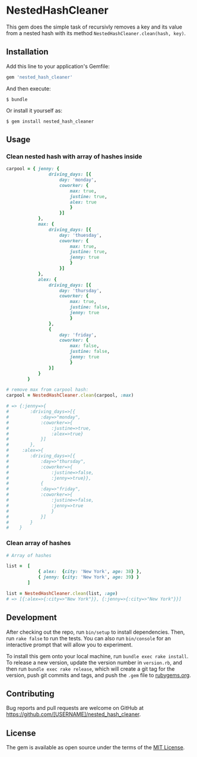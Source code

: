 # NestedHashCleaner

This gem does the simple task of recursivly removes a key and its value from a nested hash with its method `NestedHashCleaner.clean(hash, key)`.

## Installation

Add this line to your application's Gemfile:

```ruby
gem 'nested_hash_cleaner'
```

And then execute:

    $ bundle

Or install it yourself as:

    $ gem install nested_hash_cleaner

## Usage

### Clean nested hash with array of hashes inside

```ruby
carpool = { jenny: {
                driving_days: [{
                    day: 'monday',
                    coworker: {
                        max: true,
                        justine: true,
                        alex: true
                        }
                    }]
            },
            max: {
                driving_days: [{
                    day: 'thuesday',
                    coworker: {
                        max: true,
                        justine: true,
                        jenny: true
                        }
                    }]
            },
            alex: {
                driving_days: [{
                    day: 'thursday',
                    coworker: {
                        max: true,
                        justine: false,
                        jenny: true
                        }
                },
                {
                    day: 'friday',
                    coworker: {
                        max: false,
                        justine: false,
                        jenny: true
                        }
                }]
            }
        }

# remove max from carpool hash:
carpool = NestedHashCleaner.clean(carpool, :max)

# => {:jenny=>{
#        :driving_days=>[{
#            :day=>"monday",
#            :coworker=>{
#                :justine=>true,
#                :alex=>true}
#            }]
#        },
#     :alex=>{
#        :driving_days=>[{
#            :day=>"thursday",
#            :coworker=>{
#                :justine=>false,
#                :jenny=>true}},
#            {
#            :day=>"friday",
#            :coworker=>{
#                :justine=>false,
#                :jenny=>true
#                }
#            }]
#        }
#    }

```

### Clean array of hashes

```ruby
# Array of hashes

list =  [
            { alex:  {city: 'New York', age: 38} },
            { jenny: {city: 'New York', age: 39} }
        ]

list = NestedHashCleaner.clean(list, :age)
# => [{:alex=>{:city=>"New York"}}, {:jenny=>{:city=>"New York"}}]
```

## Development

After checking out the repo, run `bin/setup` to install dependencies. Then, run `rake false` to run the tests. You can also run `bin/console` for an interactive prompt that will allow you to experiment.

To install this gem onto your local machine, run `bundle exec rake install`. To release a new version, update the version number in `version.rb`, and then run `bundle exec rake release`, which will create a git tag for the version, push git commits and tags, and push the `.gem` file to [rubygems.org](https://rubygems.org).

## Contributing

Bug reports and pull requests are welcome on GitHub at https://github.com/[USERNAME]/nested_hash_cleaner.


## License

The gem is available as open source under the terms of the [MIT License](http://opensource.org/licenses/MIT).


